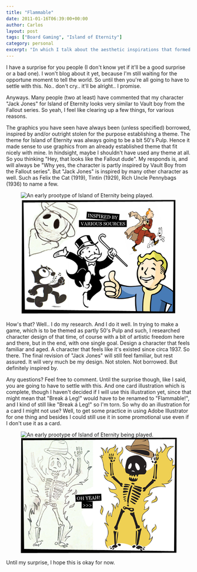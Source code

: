 ```yaml
---
title: "Flammable"
date: 2011-01-16T06:39:00+00:00
author: Carlos
layout: post
tags: ["Board Gaming", "Island of Eternity"]
category: personal
excerpt: "In which I talk about the aesthetic inspirations that formed the design of Island of Eternity."
---
```

I have a surprise for you people (I don't know yet if it'll be a good surprise or a bad one). I won't blog about it yet, because I'm still waiting for the opportune moment to tell the world. So until then you're all going to have to settle with this. No.. don't cry.. it'll be alright.. I promise.

Anyways. Many people (two at least) have commented that my character "Jack Jones" for Island of Eternity looks very similar to Vault boy from the Fallout series. So yeah, I feel like clearing up a few things, for various reasons.

The graphics you have seen have always been (unless specified) borrowed, inspired by and/or outright stolen for the purpose establishing a theme. The theme for Island of Eternity was always going to be a bit 50's Pulp. Hence it made sense to use graphics from an already established theme that fit nicely with mine. In hindsight, maybe I shouldn't have used any theme at all. So you thinking "Hey, that looks like the Fallout dude". My responds is, and will always be "Why yes, the character is partly inspired by Vault Boy from the Fallout series". But "Jack Jones" is inspired by many other character as well. Such as Felix the Cat (1919), Tintin (1929), Rich Uncle Pennybags (1936) to name a few.

<figure>
  <img class="js-lazy-load" data-original="/assets/posts/2011/01/inspired-by.png" alt="An early prootype of Island of Eternity being played.">
  <noscript>
    <img src="/assets/posts/2011/01/inspired-by.png" alt="An early prootype of Island of Eternity being played.">
  </noscript>
  <figcaption></figcaption>
</figure>

How's that? Well.. I do my research. And I do it well. In trying to make a game, which is to be themed as partly 50's Pulp and such, I researched character design of that time, of course with a bit of artistic freedom here and there, but in the end, with one single goal. Design a character that feels familiar and aged. A character that feels like it's existed since circa 1937. So there. The final revision of "Jack Jones" will still feel familiar, but rest assured. It will very much be my design. Not stolen. Not borrowed. But definitely inspired by.

Any questions? Feel free to comment. Until the surprise though, like I said, you are going to have to settle with this. And one card illustration which is complete, though I haven't decided if I will use this illustration yet, since that might mean that "Break á Leg!" would have to be renamed to "Flammable!", and I kind of still like "Break á Leg!" so I'm torn. So why do an illustration for a card I might not use? Well, to get some practice in using Adobe Illustrator for one thing and besides I could still use it in some promotional use even if I don't use it as a card.

<figure>
  <img class="js-lazy-load" data-original="/assets/posts/2011/01/oh-yeah.png" alt="An early prootype of Island of Eternity being played.">
  <noscript>
    <img src="/assets/posts/2011/01/oh-yeah.png" alt="An early prootype of Island of Eternity being played.">
  </noscript>
  <figcaption></figcaption>
</figure>

Until my surprise, I hope this is okay for now.
